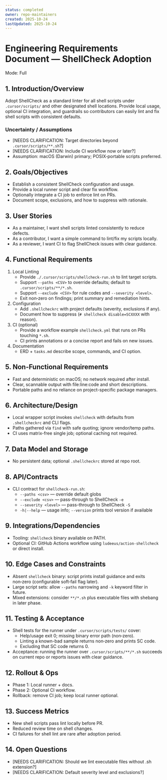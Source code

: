 ```yaml
---
status: completed
owner: repo-maintainers
created: 2025-10-24
lastUpdated: 2025-10-24
---
```


# Engineering Requirements Document — ShellCheck Adoption

Mode: Full

## 1. Introduction/Overview

Adopt ShellCheck as a standard linter for all shell scripts under `.cursor/scripts/` and other designated shell locations. Provide local usage, optional CI integration, and guardrails so contributors can easily lint and fix shell scripts with consistent defaults.

### Uncertainty / Assumptions

- [NEEDS CLARIFICATION: Target directories beyond `.cursor/scripts/**.sh`?]
- [NEEDS CLARIFICATION: Include CI workflow now or later?]
- Assumption: macOS (Darwin) primary; POSIX‑portable scripts preferred.

## 2. Goals/Objectives

- Establish a consistent ShellCheck configuration and usage.
- Provide a local runner script and clear fix workflow.
- Optionally integrate a CI job to enforce lint on PRs.
- Document scope, exclusions, and how to suppress with rationale.

## 3. User Stories

- As a maintainer, I want shell scripts linted consistently to reduce defects.
- As a contributor, I want a simple command to lint/fix my scripts locally.
- As a reviewer, I want CI to flag ShellCheck issues with clear guidance.

## 4. Functional Requirements

1. Local Linting
   - Provide `./.cursor/scripts/shellcheck-run.sh` to lint target scripts.
   - Support `--paths <CSV>` to override defaults; default to `.cursor/scripts/**/*.sh`.
   - Support `--exclude <CSV>` for rule codes and `--severity <level>`.
   - Exit non‑zero on findings; print summary and remediation hints.
2. Configuration
   - Add `.shellcheckrc` with project defaults (severity, exclusions if any).
   - Document how to suppress (`# shellcheck disable=SCXXXX` with reason).
3. CI (optional)
   - Provide a workflow example `shellcheck.yml` that runs on PRs touching `*.sh`.
   - CI prints annotations or a concise report and fails on new issues.
4. Documentation
   - ERD + `tasks.md` describe scope, commands, and CI option.

## 5. Non-Functional Requirements

- Fast and deterministic on macOS; no network required after install.
- Clear, scannable output with file:line:code and short descriptions.
- Portable paths and no reliance on project-specific package managers.

## 6. Architecture/Design

- Local wrapper script invokes `shellcheck` with defaults from `.shellcheckrc` and CLI flags.
- Paths gathered via `find` with safe quoting; ignore vendor/temp paths.
- CI uses matrix-free single job; optional caching not required.

## 7. Data Model and Storage

- No persistent data; optional `.shellcheckrc` stored at repo root.

## 8. API/Contracts

- CLI contract for `shellcheck-run.sh`:
  - `--paths <csv>` — override default globs
  - `--exclude <csv>` — pass-through to ShellCheck `-e`
  - `--severity <level>` — pass-through to ShellCheck `-S`
  - `-h|--help` — usage info; `--version` prints tool version if available

## 9. Integrations/Dependencies

- Tooling: `shellcheck` binary available on PATH.
- Optional CI: GitHub Actions workflow using `ludeeus/action-shellcheck` or direct install.

## 10. Edge Cases and Constraints

- Absent `shellcheck` binary: script prints install guidance and exits non‑zero (configurable soft‑fail flag later).
- Large script sets: allow `--paths` narrowing and `-k` keyword filter in future.
- Mixed extensions: consider `**/*.sh` plus executable files with shebang in later phase.

## 11. Testing & Acceptance

- Shell tests for the runner under `.cursor/scripts/tests/` cover:
  - Help/usage exit 0; missing binary error path (non‑zero).
  - Linting a known-bad sample returns non‑zero and prints SC code.
  - Excluding that SC code returns 0.
- Acceptance: running the runner over `.cursor/scripts/**/*.sh` succeeds on current repo or reports issues with clear guidance.

## 12. Rollout & Ops

- Phase 1: Local runner + docs.
- Phase 2: Optional CI workflow.
- Rollback: remove CI job; keep local runner optional.

## 13. Success Metrics

- New shell scripts pass lint locally before PR.
- Reduced review time on shell changes.
- CI failures for shell lint are rare after adoption period.

## 14. Open Questions

- [NEEDS CLARIFICATION: Should we lint executable files without .sh extension?]
- [NEEDS CLARIFICATION: Default severity level and exclusions?]
